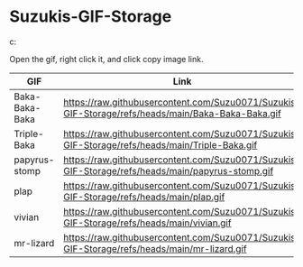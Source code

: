 # Suzukis-GIF-Storage
c:

Open the gif, right click it, and click copy image link.


| GIF | Link |
| - | - |
| Baka-Baka-Baka | https://raw.githubusercontent.com/Suzu0071/Suzukis-GIF-Storage/refs/heads/main/Baka-Baka-Baka.gif |
| Triple-Baka | https://raw.githubusercontent.com/Suzu0071/Suzukis-GIF-Storage/refs/heads/main/Triple-Baka.gif |
| papyrus-stomp | https://raw.githubusercontent.com/Suzu0071/Suzukis-GIF-Storage/refs/heads/main/papyrus-stomp.gif |
| plap | https://raw.githubusercontent.com/Suzu0071/Suzukis-GIF-Storage/refs/heads/main/plap.gif |
| vivian | https://raw.githubusercontent.com/Suzu0071/Suzukis-GIF-Storage/refs/heads/main/vivian.gif |
| mr-lizard | https://raw.githubusercontent.com/Suzu0071/Suzukis-GIF-Storage/refs/heads/main/mr-lizard.gif |